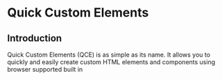 # Quick Custom Elements

## Introduction
Quick Custom Elements (QCE) is as simple as its name. It allows you to quickly and easily create custom HTML elements and components using browser supported built in <template> tags. No need to create a custom element class or write constructors or mess with attaching the shadowDOM. QCE does this for you.

Quick Custom Elements was designed to be as small and light weight as possible while exposing the full power and features of Web Components Standards. This project was developed with these key features in mind:

- Small (less than 100 Lines of Code)
- Fast (smallest hit to page speed possible)
- Easy to use and easy to learn
- Thinnest Layer of Abstraction Possible
- Style and Script Encapsulation
  
### [Try in Repl.it](https://replit.com/@ZachLankton/Quick-Custom-Element-Demo-One)

``` html
  Basic Usage: 

  <head>

      <template id="custom-elm">
          <h1> <slot> </slot> </h1>
      </template>

      <script src="quick-custom-elements.js"></script>

  </head>

  <body>
      <!-- This will render an <h1> Hello World </h1> on the page -->
      <custom-elm> Hello World </custom-elm>
  </body>
```
  
## Installation
Installation is very simple, just need to include the script at the bottom of your head tag or your body tag. Including in the head tag will help to reduce any flash of unstyled content and will help ensure your components are ready before the page renders, but will block rendering of the page. 
  
To improve user experience you can write your page to show basic content and styles right away and then defer loading of non critical components to be rendered later. In this case including at the bottom of your body tag (and even adding the 'defer' attribute) will help page speed.

You can obtain the script source from this github repo.
  
``` html
  <body>
      ... other tags

      ... more tags

      <script src="quick-custom-elements.min.js"></script>

  </body>
  
```
  
# Basic Template
QCE uses template tag 'id' attribute as the name of the custom element. (Remember that custom elements need a '-' in them to be legal.) Slot Elements (including named slots) can be used just as you would expect. For more info read here: [Web Components | MDN](https://developer.mozilla.org/en-US/docs/Web/Web_Components)

QCE automatically attaches templates to the shadow DOM which gives us the power of scoped styles by default. See the code below and try it out in Repl.it to see it in action
  
### [Try in Repl.it](https://replit.com/@ZachLankton/QSE-basic-template#index.html)
  
``` html
  <template id="my-card">
      <style> 
          /* These styles are scoped only to the html inside this template */
          #card {
              border-radius: 5px;
              border: 1px solid black;
              padding: 5px;
              margin: 5px;
              max-width: 250px;
          }
      </style>

      <div id="card">
          <h1> <slot name="title"></slot> </h1>
          <p> <slot name="content"></slot> </p>
      </div>
  </template>
  
```
  
  
# Template 'src' Attribute
As you can imagine, cluttering up your head tag with 1000's of lines of template tags will become unbearable. Luckily, QCE looks for template tags with the 'src' attribute and fetchs templates from separate files. This allows you to organize your code the way you want. 
  
Keep in mind that templates loaded this way are loaded asynchronously. This means the component may not be ready before the page starts to render. To help with this QCE provides a 'qce-loaded' event that fires on the document once all templates are loaded.

Using the 'my-card' element from the previous example above we can separate the template into a file called 'my-card.html' and just point the template src attribute to it. And just like we don't wrap our js files with script tags, we do not need to wrap our template files with template tags.
  
``` html
  
  =======================
  head tag of index.html
  =======================

  <head>

      ... other head tags

      <template id="my-card" src="my-card.html"></template>
      <script src="quick-custom-elements.js"></script>

  </head>




  ===================
  file: my-card.html
  ===================

  <style> 
    /* These styles are scoped only to the html inside this template */
    #card {
      border-radius: 5px;
      border: 1px solid black;
      padding: 5px;
      margin: 5px;
      max-width: 250px;
    }

  </style>

  <div id="card">
      <h1> <slot name="title"></slot> </h1>
      <p> <slot name="content"></slot> </p>
  </div>
  
```
  
# Template Scripts
In addition to styles, scripts can also be scoped to the template. Regular script tags in your template are in fact global as you might expect (and not recommended), but add a supported attribute to your script tag and QCE provides a scoped script for you. Complete with a working reference to "this", which is a reference to the specific instance of one of your custom elements attached to the DOM.

QCE supports multiple script tags in a single template. You can hook into any of the [Custom Element Life Cycle Callbacks](https://developer.mozilla.org/en-US/docs/Web/Web_Components/Using_custom_elements#using_the_lifecycle_callbacks) with a simple attribute on your script tag. QCE supports the following life cycle callbacks:

- <script constructor>
- <script connected>
- <script disconnected>
- <script adopted>
- <script attribute-changed="[ 'id', 'custom-attribute' ]">
  
### [Try in Repl.it](https://replit.com/@ZachLankton/QCE-Template-Scripts)
  
``` html
  ==================
  File: my-card.html
  ==================

  <div id="card">
      <h1> <slot name="title"></slot> </h1>
      <p> <slot name="content"></slot> </p>
  </div>

  <script connected>

    // get the h1 element for the title slot (template html above)
    const h1 = this.shadowRoot.querySelector("h1")

    // get the span element for the title slot (body html below)
    const title = this.querySelector("[slot='title']")

    // setup click handler -> alerts "Test Title"
    h1.addEventListener( "click", e => alert(title.innerHTML) )

  </script>


  =====================
  In body of index.html
  =====================
  <my-card>
    <span slot="title">Test Title</span>
    <span slot="content">Test Content</span>
  </my-card>
  
```
  
  
# Attribute Changed
The Attribute Changed life cycle callback can be helpful for giving your component dynamic attributes that control the functionality and appearance of your element. This lets you watch for changes on these attributes and respond to them.
  
[Try in Repl.it](https://replit.com/@ZachLankton/QCE-Attribute-Changed)
  
``` html
  <div id="card">
      <h1> <slot name="title"></slot> </h1>
      <p> <slot name="content"></slot> </p>
  </div>

  <script attribute-changed="['color', 'bg']">
    // the value of attribute-changed must be
    // a string representation of an array
    // this event only fires when an attribute 
    // listed in the array changes

    // arguments exposed in this scope
    // 'attributeName' is the name of the attribute
    // 'oldValue' is the old value of the attribute
    // 'newValue' is the new value of the attribute

    const h1 = this.shadowRoot.querySelector("h1")

    if (attributeName == "color") h1.style.color = newValue

    if (attributeName == "bg") h1.style.backgroundColor = newValue

  </script>
  
```
  
